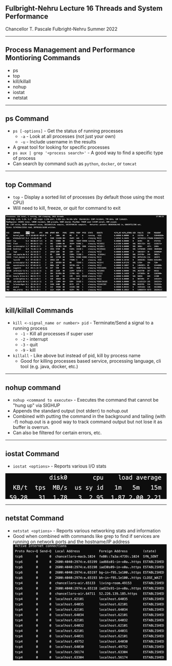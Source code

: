 ## Fulbright-Nehru Lecture 16 Threads and System Performance

Chancellor T. Pascale
Fulbright-Nehru
Summer 2022

-------------------------------
## Process Management and Performance Montioring Commands

- ps
- top
- kill/killall
- nohup
- iostat
- netstat


-------------------------------
## ps Command

- `ps [-options]` - Get the status of running processes
    - `-a` - Look at all processes (not just your own)
    - `-u` - Include username in the results
- A great tool for looking for specific processes
- `ps aux | grep '<process search>'` - A good way to find a specific type of process
- Can search by command such as `python`, `docker`, or `tomcat`

-------------------------------
## top Command

- `top` - Display a sorted list of processes (by default those using the most CPU)
- Will need to kill, freeze, or quit for command to exit

![Top Command](./images/top_command.png)

-------------------------------
## kill/killall Commands

- `kill <-signal_name or number> pid` - Terminate/Send a signal to a running process
    - `-1` - Kill all processes if super user
    - `-2` - interrupt
    - `-3` - quit
    - `-9` - kill
- `killall` - Like above but instead of pid, kill by process name
    - Good for killing processes based service, processing language, cli tool (e.g. java, docker, etc.)

-------------------------------
## nohup command

- `nohup <command to execute>` - Executes the command that cannot be "hung up" via SIGHUP
- Appends the standard output (not stderr) to nohup.out
- Combined with putting the command in the background and tailing (with -f) nohup.out is a good way to track command output but not lose it as buffer is overrun.
- Can also be filtered for certain errors, etc.

-------------------------------
## iostat Command

- `iostat <options>` - Reports various I/O stats

![iostat Command](./images/iostat_command.png)

-------------------------------
## netstat Command

- `netstat <options>` - Reports various networking stats and information
- Good when combined with commands like grep to find if services are running on network ports and the hostname/IP address
![bg left contain](./images/netstat_command.png)
